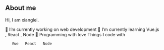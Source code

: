 ## About me

Hi, I am xianglei.

🍰 I’m currently working on web development
🌈 I’m currently learning Vue.js , React , Node
🌸 Programming with love
Things I code with

       Vue   React   Node

